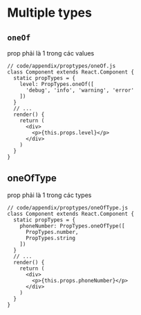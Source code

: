 # Multiple types

## `oneOf`
prop phải là 1 trong các values
```tsx{4-6}
// code/appendix/proptypes/oneOf.js
class Component extends React.Component {
  static propTypes = {
    level: PropTypes.oneOf([
      'debug', 'info', 'warning', 'error'
    ])
  }
  // ...
  render() {
    return (
      <div>
        <p>{this.props.level}</p>
      </div>
    )
  }
}
```

## oneOfType
prop phải là 1 trong các types
```tsx{4-7}
// code/appendix/proptypes/oneOfType.js
class Component extends React.Component {
  static propTypes = {
    phoneNumber: PropTypes.oneOfType([
      PropTypes.number,
      PropTypes.string
    ])
  }
  // ...
  render() {
    return (
      <div>
        <p>{this.props.phoneNumber}</p>
      </div>
    )
  }
}
```